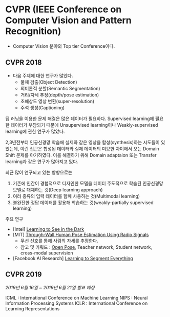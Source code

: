 # CVPR (IEEE Conference on Computer Vision and Pattern Recognition)
- Computer Vision 분야의 Top tier Conference이다.
  
## CVPR 2018
- 다음 주제에 대한 연구가 많았다.
  - 물체 검출(Object Detection)
  - 의미론적 분할(Semantic Segmentation)
  - 거리/자세 추정(depth/pose estimation)
  - 초해상도 영상 변환(super-resolution)
  - 주석 생성(Captioning)

딥 러닝을 이용한 문제 해결은 많은 데이터가 필요하다. Supervised learning에 필요한 데이터가 부담되기 때문에 Unsupervised learning이나 Weakly-supervised learning에 관한 연구가 많았다.

2,3년전부터 인공신경망 학습에 실제와 같은 영상을 합성(synthesis)하는 시도들이 있었는데, 이런 접근은 합성된 데이터와 실제 데이터의 미묘한 차이에서 오는 Domain Shift 문제를 야기하였다. 이를 해결하기 위해 Domain adaptaion 또는 Transfer learning과 같은 연구가 많아지고 있다.

최근 많이 연구되고 있는 방향으로는 
1. 기존에 인간이 경험적으로 디자인한 모델을 데이터 주도적으로 학습된 인공신경망 모델로 대체하는 것(Deep learning approach)
2. 여러 종류의 입력 데이터를 함께 사용하는 것(Multimodal learning)
3. 불완전한 정답 데이터를 활용해 학습하는 것(weakly-partially supervised learning)

주요 연구
- [Intel] [Learning to See in the Dark](https://arxiv.org/abs/1805.01934)
- [MIT] [Through-Wall Human Pose Estimation Using Radio Signals](http://rfpose.csail.mit.edu/)
  - 무선 신호를 통해 사람의 자세를 추정한다.
  - 참고 및 키워드 : [Open Pose](https://arxiv.org/abs/1611.08050), Teacher network, Student network, cross-modal supervision
- [Facebook AI Research] [Learning to Segment Everything](https://arxiv.org/abs/1711.10370)
## CVPR 2019
*2019년 6월 16일 ~ 2019년 6월 21일 발표 예정*


ICML : International Conference on Machine Learning
NIPS : Neural Information Processing Systems
ICLR : International Conference on Learning Representations